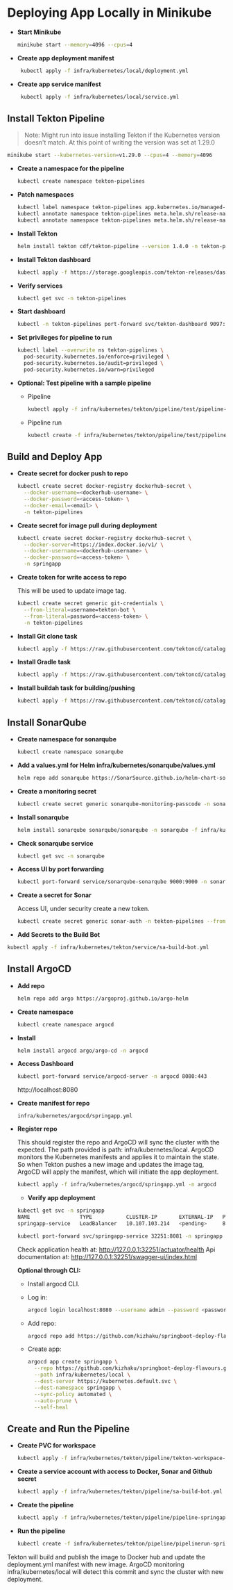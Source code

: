 # Deploying App Locally in Minikube

- **Start Minikube**

  ```bash
  minikube start --memory=4096 --cpus=4
  ```

- **Create app deployment manifest**

  ```bash
   kubectl apply -f infra/kubernetes/local/deployment.yml
  ```

- **Create app service manifest**

  ```bash
   kubectl apply -f infra/kubernetes/local/service.yml
  ```

## Install Tekton Pipeline

> Note: 
> Might run into issue installing Tekton if the Kubernetes version doesn't match.
> At this point of writing the version was set at 1.29.0

```bash
minikube start --kubernetes-version=v1.29.0 --cpus=4 --memory=4096
```

- **Create a namespace for the pipeline**

  ```bash
  kubectl create namespace tekton-pipelines
  ```

- **Patch namespaces**

  ```bash
  kubectl label namespace tekton-pipelines app.kubernetes.io/managed-by=Helm --overwrite
  kubectl annotate namespace tekton-pipelines meta.helm.sh/release-name=tekton --overwrite
  kubectl annotate namespace tekton-pipelines meta.helm.sh/release-namespace=tekton-pipelines --overwrite
  ```

- **Install Tekton**

  ```bash
  helm install tekton cdf/tekton-pipeline --version 1.4.0 -n tekton-pipelines
  ```

- **Install Tekton dashboard**

  ```bash
  kubectl apply -f https://storage.googleapis.com/tekton-releases/dashboard/latest/release-full.yaml
  ```

- **Verify services**

  ```bash
  kubectl get svc -n tekton-pipelines
  ```

- **Start dashboard**

  ```bash
  kubectl -n tekton-pipelines port-forward svc/tekton-dashboard 9097:9097
  ```

- **Set privileges for pipeline to run**

  ```bash
  kubectl label --overwrite ns tekton-pipelines \
    pod-security.kubernetes.io/enforce=privileged \
    pod-security.kubernetes.io/audit=privileged \
    pod-security.kubernetes.io/warn=privileged
  ```

- **Optional: Test pipeline with a sample pipeline**

  - Pipeline

    ```bash
    kubectl apply -f infra/kubernetes/tekton/pipeline/test/pipeline-test.yml
    ```

  - Pipeline run

    ```bash
    kubectl create -f infra/kubernetes/tekton/pipeline/test/pipeline-test-run.yml
    ```

## Build and Deploy App

- **Create secret for docker push to repo**

  ```bash
  kubectl create secret docker-registry dockerhub-secret \
    --docker-username=<dockerhub-username> \
    --docker-password=<access-token> \
    --docker-email=<email> \
    -n tekton-pipelines
  ```

- **Create secret for image pull during deployment**

  ```bash
  kubectl create secret docker-registry dockerhub-secret \
    --docker-server=https://index.docker.io/v1/ \
    --docker-username=<dockerhub-username> \
    --docker-password=<access-token> \
    -n springapp
  ```

- **Create token for write access to repo**

  This will be used to update image tag.

  ```bash
  kubectl create secret generic git-credentials \
    --from-literal=username=tekton-bot \
    --from-literal=password=<access-token> \
    -n tekton-pipelines
  ```

- **Install Git clone task**

  ```bash
  kubectl apply -f https://raw.githubusercontent.com/tektoncd/catalog/main/task/git-clone/0.9/git-clone.yaml -n tekton-pipelines
  ```

- **Install Gradle task**

  ```bash
  kubectl apply -f https://raw.githubusercontent.com/tektoncd/catalog/main/task/gradle/0.3/gradle.yaml -n tekton-pipelines
  ```

- **Install buildah task for building/pushing**

  ```bash
  kubectl apply -f https://raw.githubusercontent.com/tektoncd/catalog/main/task/buildah/0.9/buildah.yaml -n tekton-pipelines
  ```

## Install SonarQube

- **Create namespace for sonarqube**

  ```bash
  kubectl create namespace sonarqube
  ```

- **Add a values.yml for Helm infra/kubernetes/sonarqube/values.yml**

  ```bash
  helm repo add sonarqube https://SonarSource.github.io/helm-chart-sonarqube
  ```

- **Create a monitoring secret**

  ```bash
  kubectl create secret generic sonarqube-monitoring-passcode -n sonarqube --from-literal=passcode=<passcode>
  ```

- **Install sonarqube**

  ```bash
  helm install sonarqube sonarqube/sonarqube -n sonarqube -f infra/kubernetes/sonarqube/values.yml
  ```

- **Check sonarqube service**

  ```bash
  kubectl get svc -n sonarqube
  ```

- **Access UI by port forwarding**

  ```bash
  kubectl port-forward service/sonarqube-sonarqube 9000:9000 -n sonarqube
  ```

- **Create a secret for Sonar**

  Access UI, under security create a new token.

  ```bash
  kubectl create secret generic sonar-auth -n tekton-pipelines --from-literal=SONAR_TOKEN=<token>
  ```

- **Add Secrets to the Build Bot**

```bash
kubectl apply -f infra/kubernetes/tekton/service/sa-build-bot.yml
```

## Install ArgoCD

- **Add repo**

  ```bash
  helm repo add argo https://argoproj.github.io/argo-helm
  ```

- **Create namespace**

  ```bash
  kubectl create namespace argocd
  ```

- **Install**

  ```bash
  helm install argocd argo/argo-cd -n argocd
  ```

- **Access Dashboard**

  ```bash
  kubectl port-forward service/argocd-server -n argocd 8080:443
  ```

  http://localhost:8080

- **Create manifest for repo**

  ```
  infra/kubernetes/argocd/springapp.yml
  ```

- **Register repo**

  This should register the repo and ArgoCD will sync the cluster with the expected. The path provided is path: infra/kubernetes/local.
  ArgoCD monitors the Kubernetes manifests and applies it to maintain the state. So when Tekton pushes a new image and updates the image tag, ArgoCD will apply the manifest, which will initiate the app deployment.

  ```bash
  kubectl apply -f infra/kubernetes/argocd/springapp.yml -n argocd
  ```

  - **Verify app deployment**

  ```bash
  kubectl get svc -n springapp
  NAME                TYPE           CLUSTER-IP       EXTERNAL-IP   PORT(S)          AGE
  springapp-service   LoadBalancer   10.107.103.214   <pending>     8081:32251/TCP   178m
  ```
  ```bash
  kubectl port-forward svc/springapp-service 32251:8081 -n springapp
  ```

  Check application health at: http://127.0.0.1:32251/actuator/health
  Api documentation at: http://127.0.0.1:32251/swagger-ui/index.html

  **Optional through CLI:**

  - Install argocd CLI.
  - Log in:

    ```bash
    argocd login localhost:8080 --username admin --password <password> --insecure
    ```

  - Add repo:

    ```bash
    argocd repo add https://github.com/kizhaku/springboot-deploy-flavours.git --username <github-username> --password <token>
    ```

  - Create app:

    ```bash
    argocd app create springapp \
      --repo https://github.com/kizhaku/springboot-deploy-flavours.git \
      --path infra/kubernetes/local \
      --dest-server https://kubernetes.default.svc \
      --dest-namespace springapp \
      --sync-policy automated \
      --auto-prune \
      --self-heal
    ```

## Create and Run the Pipeline

- **Create PVC for workspace**

  ```bash
  kubectl apply -f infra/kubernetes/tekton/pipeline/tekton-workspace-pvc.yml
  ```

- **Create a service account with access to Docker, Sonar and Github secret**

  ```bash
  kubectl apply -f infra/kubernetes/tekton/pipeline/sa-build-bot.yml
  ```

- **Create the pipeline**

  ```bash
  kubectl apply -f infra/kubernetes/tekton/pipeline/pipeline-springapp.yml
  ```

- **Run the pipeline**

  ```bash
  kubectl create -f infra/kubernetes/tekton/pipeline/pipelinerun-springapp.yml
  ```

Tekton will build and publish the image to Docker hub and update the deployment.yml manifest with new image. ArgoCD monitoring infra/kubernetes/local will detect this commit and sync the cluster with new deployment.